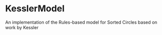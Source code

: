 # KesslerModel
An implementation of the Rules-based model for Sorted Circles based on work by Kessler
